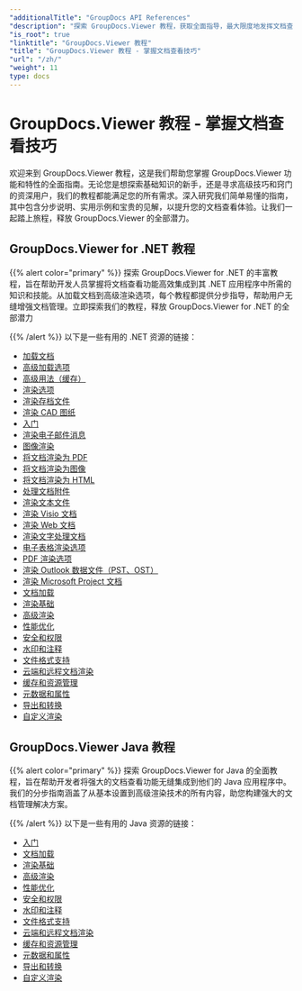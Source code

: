 ```yaml
---
"additionalTitle": "GroupDocs API References"
"description": "探索 GroupDocs.Viewer 教程，获取全面指导，最大限度地发挥文档查看功能。立即释放其全部潜力！"
"is_root": true
"linktitle": "GroupDocs.Viewer 教程"
"title": "GroupDocs.Viewer 教程 - 掌握文档查看技巧"
"url": "/zh/"
"weight": 11
type: docs
---
```

# GroupDocs.Viewer 教程 - 掌握文档查看技巧
欢迎来到 GroupDocs.Viewer 教程，这是我们帮助您掌握 GroupDocs.Viewer 功能和特性的全面指南。无论您是想探索基础知识的新手，还是寻求高级技巧和窍门的资深用户，我们的教程都能满足您的所有需求。深入研究我们简单易懂的指南，其中包含分步说明、实用示例和宝贵的见解，以提升您的文档查看体验。让我们一起踏上旅程，释放 GroupDocs.Viewer 的全部潜力。

## GroupDocs.Viewer for .NET 教程

{{% alert color="primary" %}}
探索 GroupDocs.Viewer for .NET 的丰富教程，旨在帮助开发人员掌握将文档查看功能高效集成到其 .NET 应用程序中所需的知识和技能。从加载文档到高级渲染选项，每个教程都提供分步指导，帮助用户无缝增强文档管理。立即探索我们的教程，释放 GroupDocs.Viewer for .NET 的全部潜力

{{% /alert %}}
以下是一些有用的 .NET 资源的链接：
 
- [加载文档](./net/loading-documents/)
- [高级加载选项](./net/advanced-loading/)
- [高级用法（缓存）](./net/advanced-usage-caching/)
- [渲染选项](./net/rendering-options/)
- [渲染存档文件](./net/rendering-archive-files/)
- [渲染 CAD 图纸](./net/rendering-cad-drawings/)
- [入门](./net/getting-started/)
- [渲染电子邮件消息](./net/rendering-email-messages/)
- [图像渲染](./net/image-rendering/)
- [将文档渲染为 PDF](./net/rendering-documents-pdf/)
- [将文档渲染为图像](./net/rendering-documents-images/)
- [将文档渲染为 HTML](./net/rendering-documents-html/)
- [处理文档附件](./net/processing-document-attachments/)
- [渲染文本文件](./net/rendering-text-files/)
- [渲染 Visio 文档](./net/rendering-visio-documents/)
- [渲染 Web 文档](./net/rendering-web-documents/)
- [渲染文字处理文档](./net/rendering-word-processing-documents/)
- [电子表格渲染选项](./net/spreadsheet-rendering-options/)
- [PDF 渲染选项](./net/pdf-rendering-options/)
- [渲染 Outlook 数据文件（PST、OST）](./net/rendering-outlook-data-files/)
- [渲染 Microsoft Project 文档](./net/rendering-ms-project-documents/)
- [文档加载](./net/document-loading/)
- [渲染基础](./net/rendering-basics/)
- [高级渲染](./net/advanced-rendering/)
- [性能优化](./net/performance-optimization/)
- [安全和权限](./net/security-permissions/)
- [水印和注释](./net/watermarks-annotations/)
- [文件格式支持](./net/file-formats-support/)
- [云端和远程文档渲染](./net/cloud-remote-document-rendering/)
- [缓存和资源管理](./net/caching-resource-management/)
- [元数据和属性](./net/metadata-properties/)
- [导出和转换](./net/export-conversion/)
- [自定义渲染](./net/custom-rendering/)

## GroupDocs.Viewer Java 教程

{{% alert color="primary" %}}
探索 GroupDocs.Viewer for Java 的全面教程，旨在帮助开发者将强大的文档查看功能无缝集成到他们的 Java 应用程序中。我们的分步指南涵盖了从基本设置到高级渲染技术的所有内容，助您构建强大的文档管理解决方案。

{{% /alert %}}
以下是一些有用的 Java 资源的链接：

- [入门](./java/getting-started/)
- [文档加载](./java/document-loading/)
- [渲染基础](./java/rendering-basics/)
- [高级渲染](./java/advanced-rendering/)
- [性能优化](./java/performance-optimization/)
- [安全和权限](./java/security-permissions/)
- [水印和注释](./java/watermarks-annotations/)
- [文件格式支持](./java/file-formats-support/)
- [云端和远程文档渲染](./java/cloud-remote-document-rendering/)
- [缓存和资源管理](./java/caching-resource-management/)
- [元数据和属性](./java/metadata-properties/)
- [导出和转换](./java/export-conversion/)
- [自定义渲染](./java/custom-rendering/)